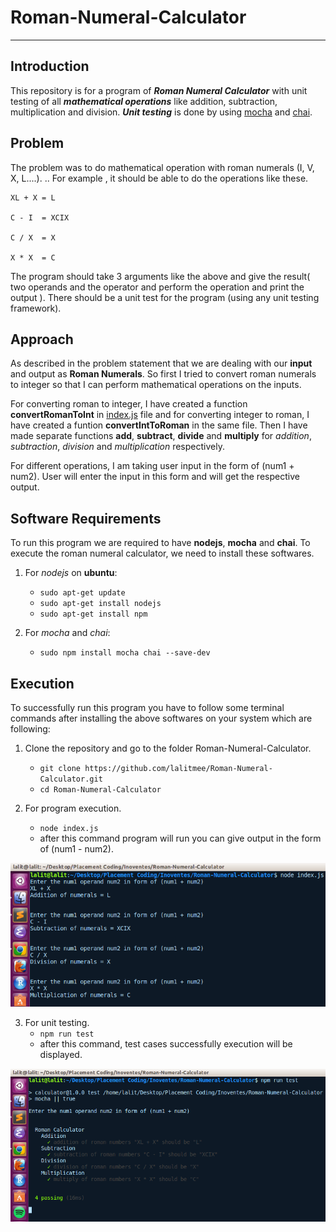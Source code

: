 # Roman-Numeral-Calculator

- - - -


## Introduction ##

This repository is for a program of **_Roman Numeral Calculator_** with unit testing of all **_mathematical operations_** like addition, subtraction, multiplication and division. **_Unit testing_** is done by using [mocha](https://mochajs.org/) and [chai](http://chaijs.com/). 


## Problem ##
The problem was to do mathematical operation with roman numerals (I, V, X, L....). .. For example , it should be able to do the operations  like these.

    XL + X = L

    C - I  = XCIX

    C / X  = X

    X * X  = C

The program should take 3 arguments like the above and give the result( two operands and the operator and perform the operation and print the output ). There should be a unit test for the program (using any unit testing framework).


## Approach ##
As described in the problem statement that we are dealing with our __input__ and output as __Roman Numerals__. So first I tried to convert roman numerals to integer so that I can perform mathematical operations on the inputs.

For converting roman to integer, I have created a function __convertRomanToInt__ in [index.js](https://github.com/lalitmee/Roman-Numeral-Calculator/blob/master/index.js) file and for converting integer to roman, I have created a funtion __convertIntToRoman__ in the same file. Then I have made separate functions __add__, __subtract__, __divide__ and __multiply__ for _addition_, _subtraction_, _division_ and _multiplication_ respectively.

For different operations, I am taking user input in the form of (num1 + num2). User will enter the input in this form and will get the respective output.

## Software Requirements ##
To run this program we are required to have __nodejs__, __mocha__ and __chai__. To execute the roman numeral calculator, we need to install these softwares. 

1. For _nodejs_ on **ubuntu**:
    - `sudo apt-get update`
    - `sudo apt-get install nodejs`
    - `sudo apt-get install npm`

2. For _mocha_ and _chai_:
    - `sudo npm install mocha chai --save-dev`

## Execution ##
To successfully run this program you have to follow some terminal commands after installing the above softwares on your system which are following:
1. Clone the repository and go to the folder Roman-Numeral-Calculator.
    - `git clone https://github.com/lalitmee/Roman-Numeral-Calculator.git`
    - `cd Roman-Numeral-Calculator`

2. For program execution.
    - `node index.js`
    - after this command program will run you can give output in the form of (num1 - num2).

![Program Execution](https://github.com/lalitmee/Roman-Numeral-Calculator/blob/master/program.png?raw=true "Execution of Program in nodejs")

3. For unit testing.
    - `npm run test`
    - after this command, test cases successfully execution will be displayed.

![Unit testing](https://github.com/lalitmee/Roman-Numeral-Calculator/blob/master/unit_testing.png?raw=true "Unit testing")

